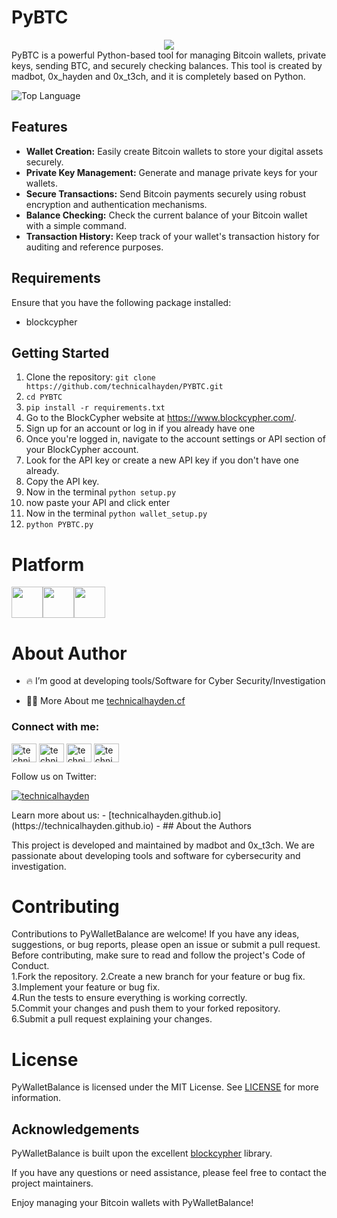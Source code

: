 # PyBTC
<center> <img src ="https://github.com/technicalhayden/PYBTC/blob/6208cc5742a735404b64f2670a57a6385ab20998/png_20230529_085027_0000.png" width ="" height ="" algin ="center"/></center>
PyBTC  is a powerful Python-based tool for managing Bitcoin wallets, private keys, sending BTC, and securely checking balances. This tool is created by madbot, 0x_hayden and 0x_t3ch, and it is completely based on Python.

![Top Language](https://img.shields.io/github/languages/top/addi00000/empyrean?color=%23000000)

## Features

- **Wallet Creation:** Easily create Bitcoin wallets to store your digital assets securely.
- **Private Key Management:** Generate and manage private keys for your wallets.
- **Secure Transactions:** Send Bitcoin payments securely using robust encryption and authentication mechanisms.
- **Balance Checking:** Check the current balance of your Bitcoin wallet with a simple command.
- **Transaction History:** Keep track of your wallet's transaction history for auditing and reference purposes.

## Requirements

Ensure that you have the following package installed:

- blockcypher

## Getting Started

1. Clone the repository: `git clone https://github.com/technicalhayden/PYBTC.git`
2. `cd PYBTC `<br>
3. `pip install -r requirements.txt`<br>
4. Go to the BlockCypher website at https://www.blockcypher.com/.
5. Sign up for an account or log in if you already have one
6. Once you're logged in, navigate to the account settings or API section of your BlockCypher account.
7. Look for the API key or create a new API key if you don't have one already.
8. Copy the API key.
9. Now in the terminal `python setup.py`<br>
10. now paste your API and click enter
11. Now in the terminal `python wallet_setup.py`<br>
12.  `python PYBTC.py`<br>
##
# Platform

<img src ="https://github.com/technicalhayden/technicalhayden.github.io/blob/45fa79c29809608b65c1fabefe9423cd12c47310/images/linux.png" width ="50" height ="50" algin ="center"/><img src ="https://github.com/technicalhayden/technicalhayden.github.io/blob/45fa79c29809608b65c1fabefe9423cd12c47310/images/macos.png" width ="50" height ="50" algin ="center"/><img src ="https://github.com/technicalhayden/technicalhayden.github.io/blob/45fa79c29809608b65c1fabefe9423cd12c47310/images/windows.png" width ="50" height ="50" algin ="center"/>
##
# About Author

- 🔥 I’m good at developing tools/Software for Cyber Security/Investigation 

- 👨‍💻 More About me [technicalhayden.cf](technicalhayden.cf)
<h3 align="left">Connect with me:</h3>
<p align="left">
<a href="https://twitter.com/technicalhayden" target="blank"><img align="center" src="https://raw.githubusercontent.com/rahuldkjain/github-profile-readme-generator/master/src/images/icons/Social/twitter.svg" alt="technicalhayden" height="30" width="40" /></a>
<a href="https://linkedin.com/in/technicalhayden" target="blank"><img align="center" src="https://raw.githubusercontent.com/rahuldkjain/github-profile-readme-generator/master/src/images/icons/Social/linked-in-alt.svg" alt="technicalhayden" height="30" width="40" /></a>
<a href="https://instagram.com/___.haydenbarnes.___" target="blank"><img align="center" src="https://raw.githubusercontent.com/rahuldkjain/github-profile-readme-generator/master/src/images/icons/Social/instagram.svg" alt="technicalhayden" height="30" width="40" /></a>
<a href="https://www.youtube.com/c/technicalhayden" target="blank"><img align="center" src="https://raw.githubusercontent.com/rahuldkjain/github-profile-readme-generator/master/src/images/icons/Social/youtube.svg" alt="technicalhayden" height="30" width="40" /></a>
</p>
Follow us on Twitter:


<p align="left"> <a href="https://twitter.com/0x_t3ch" target="blank"><img src="https://img.shields.io/twitter/follow/0x_t3ch?logo=twitter&style=for-the-badge" alt="technicalhayden" /></a> </p>
Learn more about us:
- [technicalhayden.github.io](https://technicalhayden.github.io)
- ## About the Authors

This project is developed and maintained by madbot and 0x_t3ch. We are passionate about developing tools and software for cybersecurity and investigation.

##
# Contributing<BR>

Contributions to PyWalletBalance are welcome! If you have any ideas, suggestions, or bug reports, please open an issue or submit a pull request. Before contributing, make sure to read and follow the project's Code of Conduct.
<br>
  1.Fork the repository.
  2.Create a new branch for your feature or bug fix.<br>
  3.Implement your feature or bug fix.<br>
  4.Run the tests to ensure everything is working correctly.<br>
  5.Commit your changes and push them to your forked repository.<br>
  6.Submit a pull request explaining your changes.<br>
  ##
  # License
  PyWalletBalance is licensed under the MIT License. See [LICENSE](LICENSE) for more information.
  
  ##
  ## Acknowledgements

PyWalletBalance is built upon the excellent [blockcypher](https://www.blockcypher.com/) library.

If you have any questions or need assistance, please feel free to contact the project maintainers.

Enjoy managing your Bitcoin wallets with PyWalletBalance!
